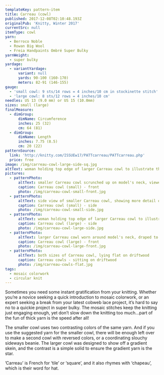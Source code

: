 ```yaml
---
templateKey: pattern-item
title: Carreau (cowl)
published: 2017-12-08T02:10:48.193Z
originalPub: 'Knitty, Winter 2017'
currentSrc: null
itemType: cowl
yarn:
  - Berroco Noble
  - Rowan Big Wool
  - Freia Handpaints Ombré Super Bulky
yarnWeight:
  - super bulky
yardage:
  - variantYardage:
      variant: null
      yards: 90-100 (160-170)
      meters: 82-91 (146-155)
gauge: 
  - 'small cowl: 9 sts/14 rows = 4 inches/10 cm in stockinette stitch'
  - 'large cowl: 8 sts/12 rows = 4 inches/10 cm'
needles: US 13 (9.0 mm) or US 15 (10.0mm)
sizes: small (large)
finalMeasure:
  - dimGroup:
      dimName: Circumference
      inches: 25 (32)
      cm: 64 (81)
  - dimGroup:
      dimName: Length
      inches: 7.75 (8.5)
      cm: 20 (22)
patternSource:
  link: 'http://knitty.com/ISSUEw17/PATTcarreau/PATTcarreau.php'
  price: free
image: /img/carreau-cowl-large-side-sq.jpg
altText: woman holding top edge of larger Carreau cowl to illustrate the larger circumference and show off the gradient colors of the bulky mosaic pattern
pictures:
  - patternPhoto:
      altText: smaller Carreau cowl scrunched up on model's neck, viewed from the front
      caption: Carreau cowl (small) - front
      photo: /img/carreau-cowl-small-front.jpg
  - patternPhoto:
      altText: side view of smaller Carreau cowl, showing more detail of bulky mosaic texture
      caption: Carreau cowl (small) - side
      photo: /img/carreau-cowl-small-side.jpg
  - patternPhoto:
      altText: woman holding top edge of larger Carreau cowl to illustrate the larger circumference and show off the gradient colors of the bulky mosaic pattern
      caption: Carreau cowl (large) - side
      photo: /img/carreau-cowl-large-side.jpg
  - patternPhoto:
      altText: larger Carreau cowl worn around model's neck, draped to the front with a fold
      caption: Carreau cowl (large) - front
      photo: /img/carreau-cowl-large-front.jpg
  - patternPhoto:
      altText: both sizes of Carreau cowl, lying flat on driftwood
      caption: Carreau cowls - sitting on driftwood
      photo: /img/carreau-cowls-flat.jpg
tags:
  - mosaic colorwork
  - circular knit
---
```

Sometimes you need some instant gratification from your knitting. Whether you’re a novice seeking a quick introduction to mosaic colorwork, or an expert seeking a break from your latest cobweb lace project, it’s hard to say no to a quickie project in super bulky. The mosaic stitches keep the knitting just engaging enough, yet don’t slow down the knitting too much…part of the fun of thick yarn is the speed after all!

The smaller cowl uses two contrasting colors of the same yarn. And if you use the suggested yarn for the smaller cowl, there will be enough left over to make a second cowl with reversed colors, or a coordinating slouchy sideways beanie. The larger cowl was designed to show off a gradient skein, and the contrast is a simple solid to ensure the gradient yarn is the star.

’Carreau’ is French for ‘tile’ or ‘square’, and it also rhymes with ‘chapeau’, which is their word for hat.
